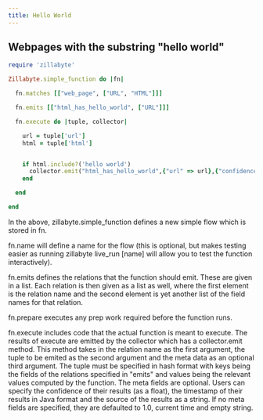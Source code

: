 ```yaml
---
title: Hello World
---
```

## Webpages with the substring "hello world"

``` ruby
require 'zillabyte'

Zillabyte.simple_function do |fn| 

  fn.matches [["web_page", ["URL", "HTML"]]] 

  fn.emits [["html_has_hello_world", ["URL"]]] 

  fn.execute do |tuple, collector| 

    url = tuple['url'] 
    html = tuple['html'] 


    if html.include?('hello world') 
      collector.emit("html_has_hello_world",{"url" => url},{"confidence" => 1., "since" => Time.now.to_java, "source" => "") 
    end 

  end 

end
```


In the above, zillabyte.simple_function defines a new simple flow which is stored in fn. 

fn.name will define a name for the flow (this is optional, but makes testing easier as running zillabyte live_run [name] will allow you to test the function interactively). 

fn.emits defines the relations that the function should emit. These are given in a list. Each relation is then given as a list as well, where the first element is the relation name and the second element is yet another list of the field names for that relation. 

fn.prepare executes any prep work required before the function runs. 

fn.execute includes code that the actual function is meant to execute. The results of execute are emitted by the collector which has a collector.emit method. This method takes in the relation name as the first argument, the tuple to be emited as the second argument and the meta data as an optional third argument. The tuple must be specified in hash format with keys being the fields of the relations specified in "emits" and values being the relevant values computed by the function. The meta fields are optional. Users can specify the confidence of their results (as a float), the timestamp of their results in Java format and the source of the results as a string. If no meta fields are specified, they are defaulted to 1.0, current time and empty string.


[HTML5 Boilerplate]: http://html5boilerplate.com/
[SMACSS]: http://smacss.com/
